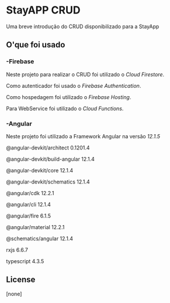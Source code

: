 # StayAPP CRUD

Uma breve introdução do CRUD disponibilizado para a StayApp

## O'que foi usado

### -Firebase 
Neste projeto para realizar o CRUD foi utilizado o *Cloud Firestore*.
 
Como autenticador foi usado o *Firebase Authentication*.

Como hospedagem foi utilizado o *Firebase Hosting*.

Para WebService foi utilizado o *Cloud Functions*.

### -Angular
Neste projeto foi utilizado a Framework Angular na versão  *12.1.5*

@angular-devkit/architect       0.1201.4

@angular-devkit/build-angular   12.1.4 

@angular-devkit/core            12.1.4

@angular-devkit/schematics      12.1.4

@angular/cdk                    12.2.1

@angular/cli                    12.1.4

@angular/fire                   6.1.5

@angular/material               12.2.1

@schematics/angular             12.1.4

rxjs                            6.6.7

typescript                      4.3.5



## License
[none]
